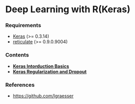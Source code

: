 Deep Learning with R(Keras)
================

### Requirements

-   [Keras](https://rstudio.github.io/keras/) (&gt;= 0.3.14)
-   [reticulate](https://rstudio.github.io/reticulate/) (&gt;= 0.9.0.9004)

### Contents

-   [**Keras Intorduction Basics**](https://github.com/haven-jeon/DeepLearning_with_R/blob/master/lectures/Keras_Intro_Basics.md)
-   [**Keras Regularization and Dropout**](https://github.com/haven-jeon/DeepLearning_with_R/blob/master/lectures/keras_regularization.md)

### References

-   <https://github.com/lgraesser>
